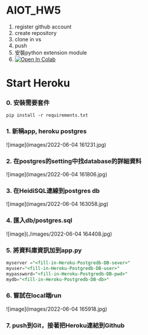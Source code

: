 # AIOT_HW5
1. register github account 
2. create repository
3. clone in vs
4. push
5. 安裝python extension module
6. [![Open In Colab](https://colab.research.google.com/assets/colab-badge.svg)](https://colab.research.google.com/github/googlecolab/colabtools/blob/master/notebooks/colab-github-demo.ipynb)

# Start Heroku
### 0. 安裝需要套件
```
pip install -r requirements.txt
```
### 1. 新稱app, heroku postgres
![image](images/2022-06-04 161231.jpg)
### 2. 在postgres的setting中找database的詳細資料
![image](images/2022-06-04 161806.jpg)
### 3. 在HeidiSQL連線到postgres db
![image](images/2022-06-04 163058.jpg)
### 4. 匯入db/postgres.sql
![image](./images/2022-06-04 164408.jpg)
### 5. 將資料庫資訊加到app.py
```sql
myserver ="<fill-in-Heroku-Postgredb-DB-sever>"
myuser="<fill-in-Heroku-Postgredb-DB-user>"
mypassword="<fill-in-Heroku-Postgredb-DB-pwd>"
mydb="<fill-in-Heroku-Postgredb-DB-db>"
```
### 6. 嘗試在local端run
![image](images/2022-06-04 165918.jpg)
### 7. push到Git，接著把Heroku連結到Github
